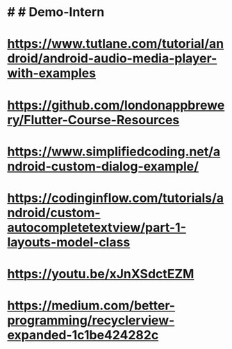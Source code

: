 # # # Demo-Intern




# https://www.tutlane.com/tutorial/android/android-audio-media-player-with-examples

# https://github.com/londonappbrewery/Flutter-Course-Resources

# https://www.simplifiedcoding.net/android-custom-dialog-example/

# https://codinginflow.com/tutorials/android/custom-autocompletetextview/part-1-layouts-model-class


# https://youtu.be/xJnXSdctEZM

# https://medium.com/better-programming/recyclerview-expanded-1c1be424282c

